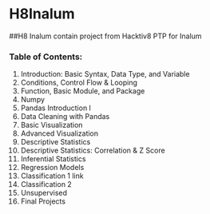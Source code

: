 # H8Inalum

##H8 Inalum contain project from Hacktiv8  PTP for Inalum

### Table of Contents:

1. Introduction: Basic Syntax, Data Type, and Variable 
2. Conditions, Control Flow & Looping 
3. Function, Basic Module, and Package 
4. Numpy 
5. Pandas Introduction l
6. Data Cleaning with Pandas 
7. Basic Visualization 
8. Advanced Visualization
9. Descriptive Statistics 
10. Descriptive Statistics: Correlation & Z Score 
11. Inferential Statistics 
12. Regression Models 
13. Classification 1 link
14. Classification 2 
15. Unsupervised 
16. Final Projects
